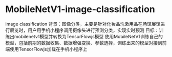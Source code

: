 # MobileNetV1-image-classification
image classification
背景：图像分类，主要是针对化妆品洗漱用品在场馆展馆进行展览时，用户用手机小程序调用摄像头进行预测分类，实现实时预测
目标：训练出mobilenetv1模型并转换为TensorFlowjs模型
使用MobileNetV1训练自己的模型，包括前期的数据收集、数据增强变换、参数选择，训练出来的模型对接到前端使用TensorFlowjs加载在手机小程序上


